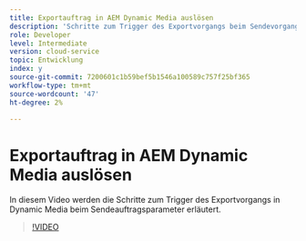 ```yaml
---
title: Exportauftrag in AEM Dynamic Media auslösen
description: 'Schritte zum Trigger des Exportvorgangs beim Sendevorgang in Dynamic Media.  '
role: Developer
level: Intermediate
version: cloud-service
topic: Entwicklung
index: y
source-git-commit: 7200601c1b59bef5b1546a100589c757f25bf365
workflow-type: tm+mt
source-wordcount: '47'
ht-degree: 2%

---
```



# Exportauftrag in AEM Dynamic Media auslösen

In diesem Video werden die Schritte zum Trigger des Exportvorgangs in Dynamic Media beim Sendeauftragsparameter erläutert.

>[!VIDEO](https://video.tv.adobe.com/v/335454?quality=9&learn=on)
